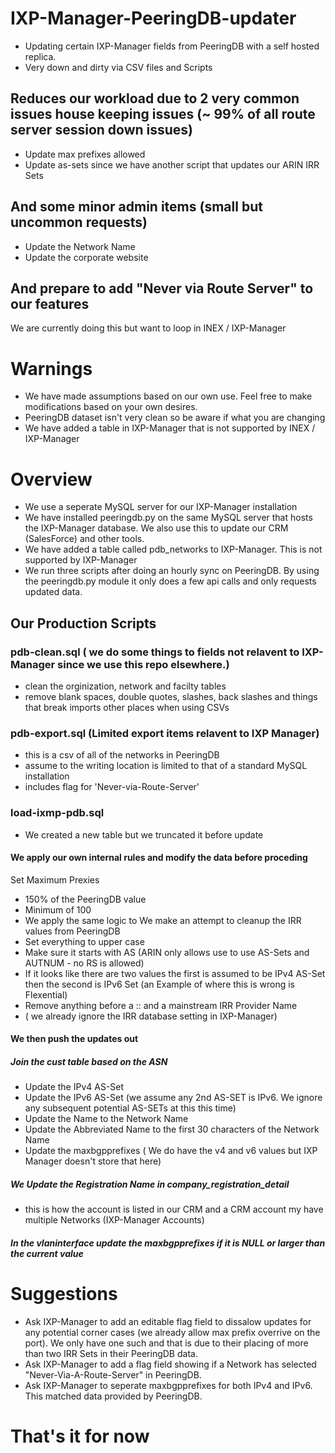 # IXP-Manager-PeeringDB-updater
- Updating certain IXP-Manager fields from PeeringDB with a self hosted replica.
- Very down and dirty via CSV files and Scripts

## Reduces our workload due to 2 very common issues house keeping issues (~ 99% of all route server session down issues)
- Update max prefixes allowed
- Update as-sets since we have another script that updates our ARIN IRR Sets
## And some minor admin items (small but uncommon requests)
- Update the Network Name
- Update the corporate website
## And prepare to add "Never via Route Server" to our features
We are currently doing this but want to loop in INEX / IXP-Manager

# Warnings
 - We have made assumptions based on our own use.   Feel free to make modifications based on your own desires.
 - PeeringDB dataset isn't very clean so be aware if what you are changing
 - We have added a table in IXP-Manager that is not supported by INEX / IXP-Manager

# Overview
- We use a seperate MySQL server for our IXP-Manager installation
- We have installed peeringdb.py on the same MySQL server that hosts the IXP-Manager database.  We also use this to update our CRM (SalesForce) and other tools.
- We have added a table called pdb_networks to IXP-Manager.   This is not supported by IXP-Manager
- We run three scripts after doing an hourly sync on PeeringDB.  By using the peeringdb.py module it only does a few api calls and only requests updated data.
## Our Production Scripts
### pdb-clean.sql ( we do some things to fields not relavent to IXP-Manager since we use this repo elsewhere.)
- clean the orginization, network and facilty tables
- remove blank spaces, double quotes, slashes, back slashes and things that break imports other places when using CSVs
### pdb-export.sql (Limited export items relavent to IXP Manager)
- this is a csv of all of the networks in PeeringDB
- assume to the writing location is limited to that of a standard MySQL installation
- includes flag for 'Never-via-Route-Server'
### load-ixmp-pdb.sql
- We created a new table but we truncated it before update
#### We apply our own internal rules and modify the data before proceding
Set Maximum Prexies 
- 150% of the PeeringDB value 
- Minimum of 100
- We apply the same logic to 
We make an attempt to cleanup the IRR values from PeeringDB
- Set everything to upper case
- Make sure it starts with AS (ARIN only allows use to use AS-Sets and AUTNUM - no RS is allowed)
- If it looks like there are two values the first is assumed to be IPv4 AS-Set then the second is IPv6 Set (an Example of where this is wrong is Flexential)
- Remove anything before a :: and a mainstream IRR Provider Name
- ( we already ignore the IRR database setting in IXP-Manager)
#### We then push the updates out
##### Join the cust table based on the ASN
- Update the IPv4 AS-Set
- Update the IPv6 AS-Set (we assume any 2nd AS-SET is IPv6.  We ignore any subsequent potential AS-SETs at this this time)
- Update the Name to the Network Name
- Update the Abbreviated Name to the first 30 characters of the Network Name
- Update the maxbgpprefixes ( We do have the v4 and v6 values but IXP Manager doesn't store that here)
##### We Update the Registration Name in company_registration_detail
- this is how the account is listed in our CRM and a CRM account my have multiple Networks (IXP-Manager Accounts)
##### In the vlaninterface update the maxbgpprefixes if it is NULL or larger than the current value

# Suggestions
- Ask IXP-Manager to add an editable flag field to dissalow updates for any potential corner cases (we already allow max prefix overrive on the port). We only have one such and that is due to their placing of more than two IRR Sets in their PeeringDB data.
- Ask IXP-Manager to add a flag field showing if a Network has selected "Never-Via-A-Route-Server" in PeeringDB.
- Ask IXP-Manager to seperate maxbgpprefixes for both IPv4 and IPv6. This matched data provided by PeeringDB.


# That's it for now
